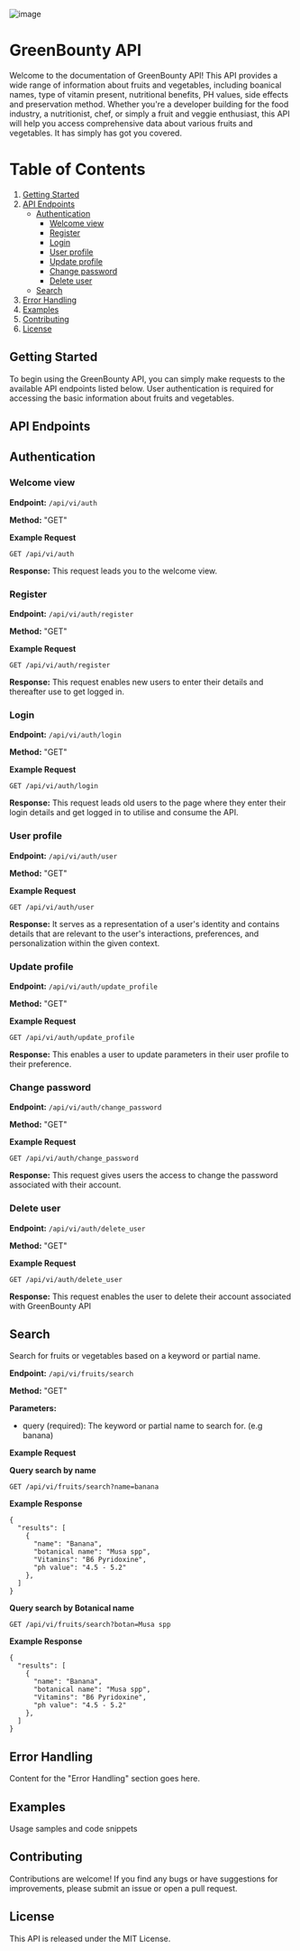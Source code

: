 ![image](https://github.com/Certifieddonnie/GreenBounty/assets/98459984/3ae739cb-da0f-475a-b528-840949774437)



# GreenBounty API
Welcome to the documentation of GreenBounty API! This API provides a wide range of information about fruits and vegetables, including boanical names, type of vitamin present, nutritional benefits, PH values, side effects and preservation method. Whether you're a developer building for the food industry, a nutritionist, chef, or simply a fruit and veggie enthusiast, this API will help you access comprehensive data about various fruits and vegetables. It has simply has got you covered.

# Table of Contents

1. [Getting Started](#getting-started)
2. [API Endpoints](#api-endpoints) 
    - [Authentication](#authentication)
        - [Welcome view](#welcome-view)
        - [Register](#register)
        - [Login](#login)
        - [User profile](#user-profile)
        - [Update profile](#update-profile)
        - [Change password](#change-password)
        - [Delete user](#delete-user)
    - [Search](#search)
3. [Error Handling](#error-handling)
4. [Examples](#examples)
5. [Contributing](#contributing)
6. [License](#license)

## Getting Started

To begin using the GreenBounty API, you can simply make requests to the available API endpoints listed below. User authentication is required for accessing the basic information about fruits and vegetables.

## API Endpoints

## Authentication

### Welcome view
**Endpoint:** `/api/vi/auth`

**Method:** "GET"

**Example Request**
```
GET /api/vi/auth
```
**Response:** This request leads you to the welcome view.

### Register
**Endpoint:** `/api/vi/auth/register`

**Method:** "GET"

**Example Request**
```
GET /api/vi/auth/register
```
**Response:** This request enables new users to enter their details and thereafter use to get logged in.

### Login
**Endpoint:** `/api/vi/auth/login`

**Method:** "GET"

**Example Request**
```
GET /api/vi/auth/login
```
**Response:** This request leads old users to the page where they enter their login details and get logged in to utilise and consume the API.

### User profile
**Endpoint:** `/api/vi/auth/user`

**Method:** "GET"

**Example Request**
```
GET /api/vi/auth/user
```
**Response:**  It serves as a representation of a user's identity and contains details that are relevant to the user's interactions, preferences, and personalization within the given context.

### Update profile
**Endpoint:** `/api/vi/auth/update_profile`

**Method:** "GET"

**Example Request**
```
GET /api/vi/auth/update_profile
```
**Response:**  This enables a user to update parameters in their user profile to their preference.

### Change password
**Endpoint:** `/api/vi/auth/change_password`

**Method:** "GET"

**Example Request**
```
GET /api/vi/auth/change_password
```
**Response:**  This request gives users the access to change the password associated with their account.

### Delete user
**Endpoint:** `/api/vi/auth/delete_user`

**Method:** "GET"

**Example Request**
```
GET /api/vi/auth/delete_user
```
**Response:**  This request enables the user to delete their account associated with GreenBounty API


## Search
Search for fruits or vegetables based on a keyword or partial name.

**Endpoint:** `/api/vi/fruits/search`

**Method:** "GET"

**Parameters:** 
- query (required): The keyword or partial name to search for. (e.g banana)

**Example Request**

**Query search by name**
```
GET /api/vi/fruits/search?name=banana
```
**Example Response**
```
{
  "results": [
    {
      "name": "Banana",
      "botanical name": "Musa spp",
      "Vitamins": "B6 Pyridoxine",
      "ph value": "4.5 - 5.2"
    },
  ]
}

```

**Query search by Botanical name**
```
GET /api/vi/fruits/search?botan=Musa spp
```
**Example Response**
```
{
  "results": [
    {
      "name": "Banana",
      "botanical name": "Musa spp",
      "Vitamins": "B6 Pyridoxine",
      "ph value": "4.5 - 5.2"
    },
  ]
}

```

## Error Handling

Content for the "Error Handling" section goes here.

## Examples

Usage samples and code snippets

## Contributing

Contributions are welcome! If you find any bugs or have suggestions for improvements, please submit an issue or open a pull request.

## License

This API is released under the MIT License.

